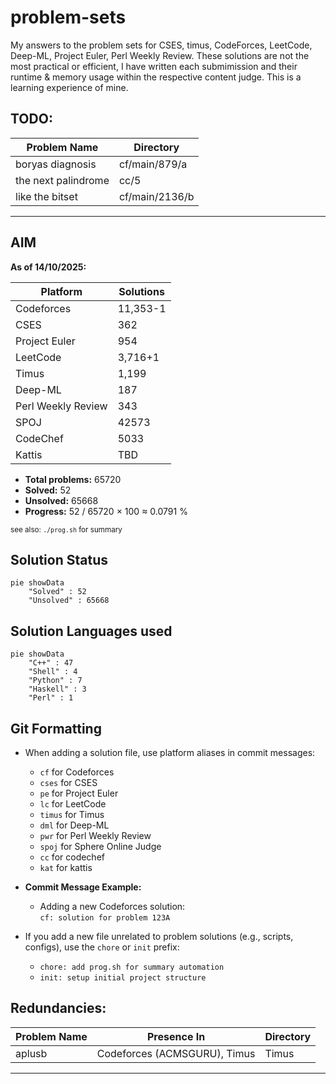 # problem-sets

My answers to the problem sets for CSES, timus, CodeForces, LeetCode, Deep-ML, Project Euler, Perl Weekly Review. These solutions are not the most practical or efficient, I have written each submimission and their runtime & memory usage within the respective content judge. This is a learning experience of mine.

## TODO:

| Problem Name       | Directory                      |
|--------------------|--------------------------------|
| boryas diagnosis  | cf/main/879/a                  |
| the next palindrome | cc/5 |
| like the bitset | cf/main/2136/b |
---

## AIM

**As of 14/10/2025:**

| Platform      | Solutions |
|---------------|-----------|
| Codeforces    | 11,353-1  |
| CSES          | 362       |
| Project Euler | 954       |
| LeetCode      | 3,716+1     |
| Timus         | 1,199     |
| Deep-ML       | 187       |
| Perl Weekly Review | 343  |
| SPOJ          | 42573     |
| CodeChef      | 5033       |
| Kattis | TBD |
- **Total problems:** 65720
- **Solved:** 52
- **Unsolved:** 65668
- **Progress:** 52 / 65720 × 100 ≈ 0.0791 %

<sub>see also: <code>./prog.sh</code> for summary</sub>

## Solution Status

```mermaid
pie showData
    "Solved" : 52
    "Unsolved" : 65668
```

## Solution Languages used

```mermaid
pie showData
    "C++" : 47
    "Shell" : 4
    "Python" : 7
    "Haskell" : 3
    "Perl" : 1
```

## Git Formatting

- When adding a solution file, use platform aliases in commit messages:
    - `cf` for Codeforces
    - `cses` for CSES
    - `pe` for Project Euler
    - `lc` for LeetCode
    - `timus` for Timus
    - `dml` for Deep-ML
    - `pwr` for Perl Weekly Review
    - `spoj` for Sphere Online Judge
    - `cc` for codechef
    - `kat` for kattis
- **Commit Message Example:**
    - Adding a new Codeforces solution:  
      `cf: solution for problem 123A`

- If you add a new file unrelated to problem solutions (e.g., scripts, configs), use the `chore` or `init` prefix:  
    - `chore: add prog.sh for summary automation`
    - `init: setup initial project structure`

## Redundancies:

| Problem Name | Presence In                                 | Directory |
|--------------|---------------------------------------------|-----------|
| aplusb       | Codeforces (ACMSGURU), Timus                | Timus     |
---

